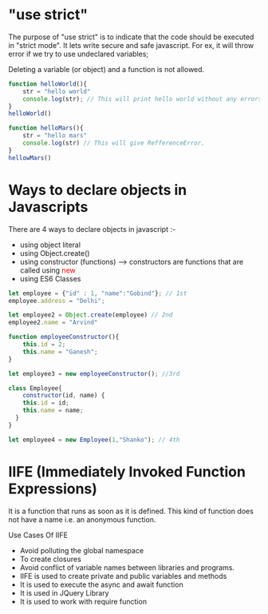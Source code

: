 # "use strict" 
The purpose of "use strict" is to indicate that the code should be executed in "strict mode". It lets write secure and safe javascript. For ex, it will throw error if we try to use undeclared variables;

Deleting a variable (or object) and a function is not allowed. 
```js
function helloWorld(){
    str = "hello world"
    console.log(str); // This will print hello world without any errors
}
helloWorld()

function helloMars(){
    str = "hello mars"
    console.log(str) // This will give RefferenceError.
}
hellowMars()
```
# Ways to declare objects in Javascripts
There are 4 ways to declare objects in javascript :- 
+ using object literal
+ using Object.create()
+ using constructor (functions) --> constructors are functions that are called using <span style="color : red; ">new</span>
+ using ES6 Classes 

```js 
let employee = {"id" : 1, "name":"Gobind"}; // 1st
employee.address = "Delhi";

let employee2 = Object.create(employee) // 2nd
employee2.name = "Arvind"

function employeeConstructor(){
    this.id = 2;
    this.name = "Ganesh";
}

let employee3 = new employeeConstructor(); //3rd

class Employee{
    constructor(id, name) {
    this.id = id;
    this.name = name;
  }
}

let employee4 = new Employee(1,"Shanko"); // 4th
```


# IIFE (Immediately Invoked Function Expressions)
It is a function that runs as soon as it is defined. This kind of function does not have a name i.e. an anonymous function. 

Use Cases Of IIFE

+ Avoid polluting the global namespace 
+ To create closures
+ Avoid conflict of variable names between libraries and programs.
+ IIFE is used to create private and  public variables and methods
+ It is used to execute the async and await function
+ It is used in JQuery Library
+ It is used to work with require function
